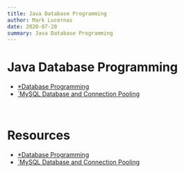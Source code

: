 ```yaml
---
title: Java Database Programming
author: Mark Lucernas
date: 2020-07-20
summary: Java Database Programming
---
```



# Java Database Programming

  - [*Database Programming](file:../../../../../../files/summer-2020/CISC-191/week-6/database.ppt)
  - [`MySQL Database and Connection Pooling](https://www.youtube.com/watch?v=756JDbYaVzE)


<br>

# Resources

  - [*Database Programming](file:../../../../../../files/summer-2020/CISC-191/week-6/database.ppt)
  - [`MySQL Database and Connection Pooling](https://www.youtube.com/watch?v=756JDbYaVzE)


